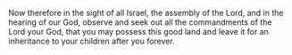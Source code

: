 Now therefore in the sight of all Israel, the assembly of the Lord, and in the hearing of our God, observe and seek out all the commandments of the Lord your God, that you may possess this good land and leave it for an inheritance to your children after you forever.
